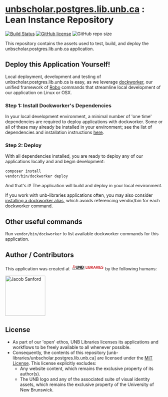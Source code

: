 # [unbscholar.postgres.lib.unb.ca](https://unbscholar.postgres.lib.unb.ca/) : Lean Instance Repository
[![Build Status](https://github.com/unb-libraries/unbscholar.postgres.lib.unb.ca/actions/workflows/deployment-workflow.yaml/badge.svg?branch=prod)](https://github.com/unb-libraries/unbscholar.postgres.lib.unb.ca/actions/workflows/deployment-workflow.yaml)
[![GitHub license](https://img.shields.io/github/license/unb-libraries/unbscholar.postgres.lib.unb.ca)](https://github.com/unb-libraries/unbscholar.postgres.lib.unb.ca/blob/prod/LICENSE)
![GitHub repo size](https://img.shields.io/github/repo-size/unb-libraries/unbscholar.postgres.lib.unb.ca?label=lean%20repo%20size)

This repository contains the assets used to test, build, and deploy the unbscholar.postgres.lib.unb.ca application.

## Deploy this Application Yourself!
Local deployment, development and testing of unbscholar.postgres.lib.unb.ca is easy, as we leverage [dockworker](https://github.com/unb-libraries/dockworker), our unified framework of [Robo](https://robo.li/) commands that streamline local development of our application on Linux or OSX.

### Step 1: Install Dockworker's Dependencies
In your local development environment, a minimal number of 'one time' dependencies are required to deploy applications with dockworker. Some or all of these may already be installed in your environment; see the list of dependencies and installation instructions [here](https://github.com/unb-libraries/dockworker/blob/4.x/docs/prerequisites.md).

### Step 2: Deploy
With all dependencies installed, you are ready to deploy any of our applications locally and and begin development:

```
composer install
vendor/bin/dockworker deploy
```

And that's it! The application will build and deploy in your local environment.

If you work with unb-libraries applications often, you may also consider [installing a dockworker alias](https://gist.github.com/JacobSanford/1448fece856be371060d0f16ccb1b194), which avoids referencing vendor/bin for each dockworker command.

## Other useful commands
Run ```vendor/bin/dockworker``` to list available dockworker commands for this application.

## Author / Contributors
This application was created at [![UNB Libraries](https://github.com/unb-libraries/assets/raw/master/unblibbadge.png "UNB Libraries")](https://lib.unb.ca) by the following humans:

<a href="https://github.com/JacobSanford"><img src="https://avatars.githubusercontent.com/u/244894?v=3" title="Jacob Sanford" width="128" height="128"></a>

## License
- As part of our 'open' ethos, UNB Libraries licenses its applications and workflows to be freely available to all whenever possible.
- Consequently, the contents of this repository [unb-libraries/unbscholar.postgres.lib.unb.ca] are licensed under the [MIT License](http://opensource.org/licenses/mit-license.html). This license explicitly excludes:
   - Any website content, which remains the exclusive property of its author(s).
   - The UNB logo and any of the associated suite of visual identity assets, which remains the exclusive property of the University of New Brunswick.
